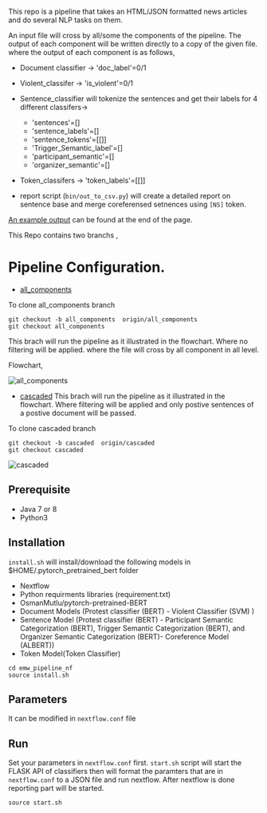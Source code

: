 This repo is a pipeline that takes an HTML/JSON formatted news articles and do several NLP tasks on them. 

An input file will cross by all/some the components of the pipeline. The output of each component will be written directly to a copy of the given file.
where the output of each component is as follows, 

* Document classifier -> 'doc_label'=0/1 
* Violent_classifer -> 'is_violent'=0/1
* Sentence_classifier will tokenize the sentences and get their labels for 4 different classifers-> 
    * 'sentences'=[]
    * 'sentence_labels'=[]
    * 'sentence_tokens'=[[]]
    * 'Trigger_Semantic_label'=[] 
    * 'participant_semantic'=[] 
    * 'organizer_semantic'=[] 

* Token_classifers -> 'token_labels'=[[]]

* report script (`bin/out_to_csv.py`) will create a detailed report on sentence base and merge coreferensed setnences using `[NS]` token.

[An example output](output_example.md) can be found at the end of the page. 

This Repo contains two branchs ,
# Pipeline Configuration. 

* [all_components](https://github.com/emerging-welfare/emw_pipeline_nf/tree/all_components)

To clone all_components branch
```
git checkout -b all_components  origin/all_components
git checkout all_components
```

This brach will run the pipeline as it illustrated in the flowchart. Where no filtering will be applied. where the file will cross by all component in all level. 

Flowchart,

![all_components](https://media.giphy.com/media/lrtUmgopBzTYIB3tA8/giphy.gif)


* [cascaded](https://github.com/emerging-welfare/emw_pipeline_nf/tree/cascaded)
This brach will run the pipeline as it illustrated in the flowchart. Where filtering will be applied and only postive sentences of a postive document will be passed.

To clone cascaded branch
```
git checkout -b cascaded  origin/cascaded
git checkout cascaded
```

![cascaded](https://media.giphy.com/media/gIOFwSETRmtKI29yIj/giphy.gif)


## Prerequisite
* Java 7 or 8
* Python3


## Installation
`install.sh` will install/download the following models in $HOME/.pytorch_pretrained_bert folder

* Nextflow
* Python requirments libraries (requirement.txt)
* OsmanMutlu/pytorch-pretrained-BERT
* Document Models (Protest classifier (BERT) - Violent Classifier (SVM) ) 
* Sentence Model (Protest classifier (BERT) - Participant Semantic Categorization (BERT), Trigger Semantic Categorization (BERT), and Organizer Semantic Categorization (BERT)- Coreference Model (ALBERT))
* Token Model(Token Classifier)
```
cd emw_pipeline_nf
source install.sh
```

## Parameters
It can be modified in `nextflow.conf` file 

## Run 
Set your parameters in `nextflow.conf` first. 
`start.sh` script will start the FLASK API of classifiers then will format the paramters that are in `nextflow.conf` to a JSON file and run nextflow. After nextflow is done reporting part will be started.

```
source start.sh
```